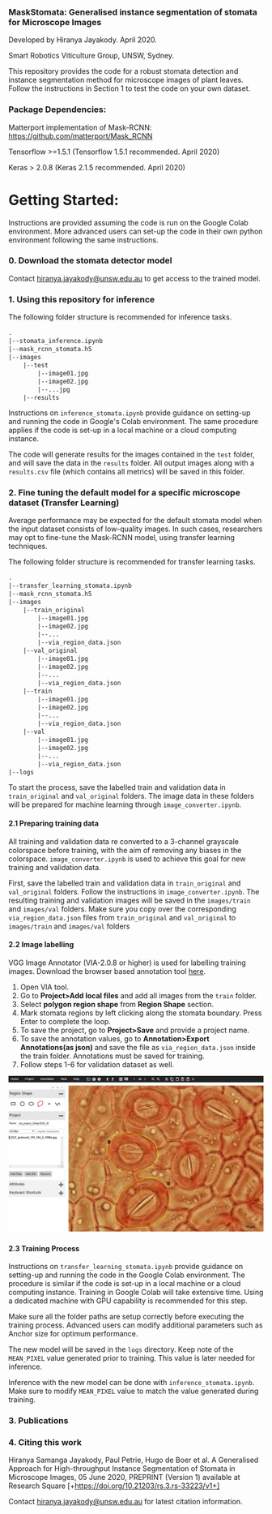 ### MaskStomata: Generalised instance segmentation of stomata for Microscope Images

Developed by Hiranya Jayakody. April 2020.

Smart Robotics Viticulture Group, UNSW, Sydney.


This repository provides the code for a robust stomata detection and instance segmentation method for microscope images of plant leaves. Follow the instructions in Section 1 to test the code on your own dataset.

### Package Dependencies:

Matterport implementation of Mask-RCNN: https://github.com/matterport/Mask_RCNN

Tensorflow >=1.5.1 (Tensorflow 1.5.1 recommended. April 2020)

Keras > 2.0.8 (Keras 2.1.5 recommended. April 2020)

# Getting Started:

Instructions are provided assuming the code is run on the Google Colab environment. More advanced users can set-up the code in their own python environment following the same instructions.

### 0. Download the stomata detector model

Contact hiranya.jayakody@unsw.edu.au to get access to the trained model.

### 1. Using this repository for inference

The following folder structure is recommended for inference tasks.
```
.
|--stomata_inference.ipynb
|--mask_rcnn_stomata.h5
|--images
    |--test
        |--image01.jpg
        |--image02.jpg
        |--...jpg
    |--results
``` 
Instructions on ```inference_stomata.ipynb``` provide guidance on setting-up and running the code in Google's Colab environment. The same procedure applies if the code is set-up in a local machine or a cloud computing instance.

The code will generate results for the images contained in the ```test``` folder, and will save the data in the ```results``` folder. All output images along with a ```results.csv``` file (which contains all metrics) will be saved in this folder.

### 2. Fine tuning the default model for a specific microscope dataset (Transfer Learning)

Average performance may be expected for the default stomata model when the input dataset consists of low-quality images. In such cases, researchers may opt to fine-tune the Mask-RCNN model, using transfer learning techniques.

The following folder structure is recommended for transfer learning tasks.
```
.
|--transfer_learning_stomata.ipynb
|--mask_rcnn_stomata.h5
|--images
    |--train_original
        |--image01.jpg
        |--image02.jpg
        |--...
        |--via_region_data.json
    |--val_original
        |--image01.jpg
        |--image02.jpg
        |--...
        |--via_region_data.json
    |--train
        |--image01.jpg
        |--image02.jpg
        |--...
        |--via_region_data.json
    |--val
        |--image01.jpg
        |--image02.jpg
        |--...
        |--via_region_data.json
|--logs
```

To start the process, save the labelled train and validation data in ```train_original``` and ```val_original``` folders. The image data in these folders will be prepared for machine learning through ```image_converter.ipynb```.

#### 2.1 Preparing training data

All training and validation data re converted to a 3-channel grayscale colorspace before training, with the aim of removing any biases in the colorspace. ```image_converter.ipynb``` is used to achieve this goal for new training and validation data.

First, save the labelled train and validation data in ```train_original``` and ```val_original``` folders. Follow the instructions in ```image_converter.ipynb```. The resulting training and validation images will be saved in the ```images/train``` and ```images/val``` folders. Make sure you copy over the corresponding ```via_region_data.json``` files from ```train_original``` and ```val_original``` to ```images/train``` and ```images/val``` folders

#### 2.2 Image labelling

VGG Image Annotator (VIA-2.0.8 or higher) is used for labelling training images. Download the browser based annotation tool [here](http://www.robots.ox.ac.uk/~vgg/software/via/).

1. Open VIA tool.
2. Go to **Project>Add local files** and add all images from the ```train``` folder.
3. Select **polygon region shape** from **Region Shape** section.
4. Mark stomata regions by left clicking along the stomata boundary. Press Enter to complete the loop.
5. To save the project, go to **Project>Save** and provide a project name.
6. To save the annotation values, go to **Annotation>Export Annotations(as json)** and save the file as ```via_region_data.json``` inside the train folder. Annotations must be saved for training.
7. Follow steps 1-6 for validation dataset as well.

![via_interface](assets/via_interface.jpg)

#### 2.3 Training Process

Instructions on ```transfer_learning_stomata.ipynb``` provide guidance on setting-up and running the code in the Google Colab environment. The procedure is similar if the code is set-up in a local machine or a cloud computing instance. Training in Google Colab will take extensive time. Using a dedicated machine with GPU capability is recommended for this step.

Make sure all the folder paths are setup correctly before executing the training process. Advanced users can modify additional parameters such as Anchor size for optimum performance.

The new model will be saved in the ```logs``` directory. Keep note of the ```MEAN_PIXEL``` value generated prior to training. This value is later needed for inference.

Inference with the new model can be done with ```inference_stomata.ipynb```. Make sure to modify ```MEAN_PIXEL``` value to match the value generated during training.

### 3. Publications

### 4. Citing this work

Hiranya Samanga Jayakody, Paul Petrie, Hugo de Boer et al. A Generalised Approach for High-throughput Instance Segmentation of Stomata in Microscope Images, 05 June 2020, PREPRINT (Version 1) available at Research Square [+https://doi.org/10.21203/rs.3.rs-33223/v1+]

Contact hiranya.jayakody@unsw.edu.au for latest citation information.







